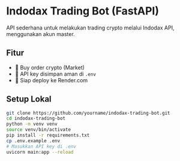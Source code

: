 # Indodax Trading Bot (FastAPI)

API sederhana untuk melakukan trading crypto melalui Indodax API, menggunakan akun master.

## Fitur
- 🛒 Buy order crypto (Market)
- 🔐 API key disimpan aman di `.env`
- 🚀 Siap deploy ke Render.com

## Setup Lokal

```bash
git clone https://github.com/yourname/indodax-trading-bot.git
cd indodax-trading-bot
python -m venv venv
source venv/bin/activate
pip install -r requirements.txt
cp .env.example .env
# Masukkan API key di .env
uvicorn main:app --reload
